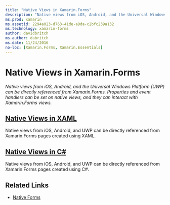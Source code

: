 ```yaml
---
title: "Native Views in Xamarin.Forms"
description: "Native views from iOS, Android, and the Universal Windows Platform (UWP) can be directly referenced from Xamarin.Forms and they can interact with Xamarin.Forms views."
ms.prod: xamarin
ms.assetid: 2294a023-d763-41de-a9da-c2bfc239a132
ms.technology: xamarin-forms
author: davidbritch
ms.author: dabritch
ms.date: 11/24/2016
no-loc: [Xamarin.Forms, Xamarin.Essentials]
---
```


# Native Views in Xamarin.Forms

_Native views from iOS, Android, and the Universal Windows Platform (UWP) can be directly referenced from Xamarin.Forms. Properties and event handlers can be set on native views, and they can interact with Xamarin.Forms views._

## [Native Views in XAML](xaml.md)

Native views from iOS, Android, and UWP can be directly referenced from Xamarin.Forms pages created using XAML.

## [Native Views in C#](code.md)

Native views from iOS, Android, and UWP can be directly referenced from Xamarin.Forms pages created using C#.

## Related Links

- [Native Forms](~/xamarin-forms/platform/native-forms.md)
